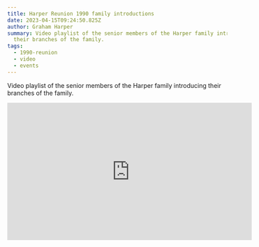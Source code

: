 ```yaml
---
title: Harper Reunion 1990 family introductions
date: 2023-04-15T09:24:50.825Z
author: Graham Harper
summary: Video playlist of the senior members of the Harper family introducing
  their branches of the family.
tags:
  - 1990-reunion
  - video
  - events
---
```


Video playlist of the senior members of the Harper family introducing their branches of the family.

<iframe class="video" width="560" height="315" src="https://www.youtube.com/embed/videoseries?list=PLvKswI_2-Cpe_TNX2rCJPtab2JwWsPxrN" title="YouTube video player" frameborder="0" allow="accelerometer; autoplay; clipboard-write; encrypted-media; gyroscope; picture-in-picture; web-share" allowfullscreen></iframe>
